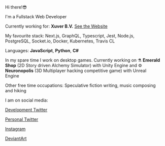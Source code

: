 Hi there!😎

I'm a Fullstack Web Developer 

Currently working for: **Xuver B.V.**  [See the Website](https://xuver.com/)

My favourite stack: Next.js, GraphQL, Typescript, Jest, Node.js, PostgreSQL, Socket.io, Docker, Kubernetes, Travis CL

Languages: **JavaScript**, **Python**, **C#**

In my spare time I work on desktop games. Currently working on ⚗️ **Emerald Shop** (2D Story driven Alchemy Simulator) with Unity Engine and ⚙️ **Neuronopolis** (3D Multiplayer hacking competitive game) with Unreal Engine

Other free time occupations:
Speculative fiction writing, music composing and hiking

I am on social media:

[Development Twitter](https://twitter.com/DevRijel)

[Personal Twitter](https://twitter.com/RijelEk)

[Instagram](https://www.instagram.com/ekrijel/)

[DeviantArt](https://www.deviantart.com/ekrijel)


